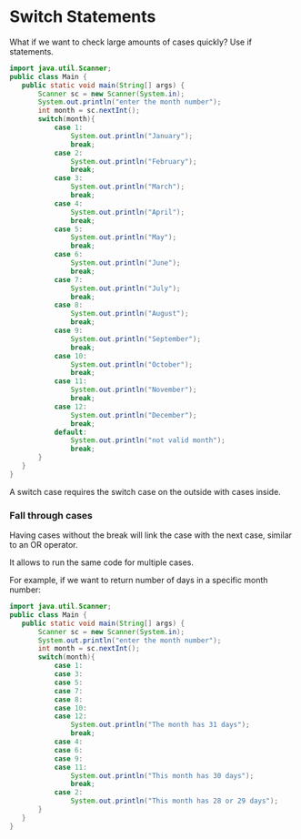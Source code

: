 # Switch Statements

What if we want to check large amounts of cases quickly? Use if statements.

```java
import java.util.Scanner;
public class Main {
   public static void main(String[] args) {
       Scanner sc = new Scanner(System.in);
       System.out.println("enter the month number");
       int month = sc.nextInt();
       switch(month){
           case 1:
               System.out.println("January");
               break;
           case 2:
               System.out.println("February");
               break;
           case 3:
               System.out.println("March");
               break;
           case 4:
               System.out.println("April");
               break;
           case 5:
               System.out.println("May");
               break;
           case 6:
               System.out.println("June");
               break;
           case 7:
               System.out.println("July");
               break;
           case 8:
               System.out.println("August");
               break;
           case 9:
               System.out.println("September");
               break;
           case 10:
               System.out.println("October");
               break;
           case 11:
               System.out.println("November");
               break;
           case 12:
               System.out.println("December");
               break;
           default:
               System.out.println("not valid month");
               break;
       }
   }
}
```

A switch case requires the switch case on the outside with cases inside.

### Fall through cases

Having cases without the break will link the case with the next case, similar to an OR operator.

It allows to run the same code for multiple cases.

For example, if we want to return number of days in a specific month number:

```java
import java.util.Scanner;
public class Main {
   public static void main(String[] args) {
       Scanner sc = new Scanner(System.in);
       System.out.println("enter the month number");
       int month = sc.nextInt();
       switch(month){
           case 1:
           case 3:
           case 5:
           case 7:
           case 8:
           case 10:
           case 12:
               System.out.println("The month has 31 days");
               break;
           case 4:
           case 6:
           case 9:
           case 11:
               System.out.println("This month has 30 days");
               break;
           case 2:
               System.out.println("This month has 28 or 29 days");
       }
   }
}
```